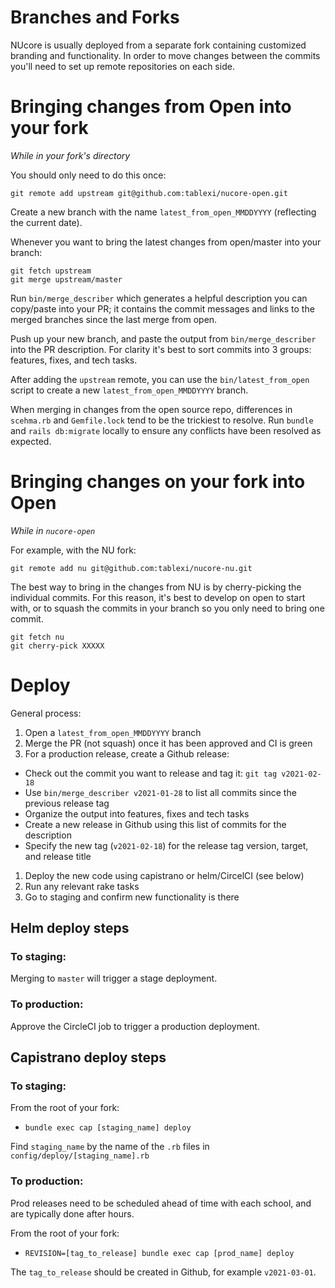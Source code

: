# Branches and Forks

NUcore is usually deployed from a separate fork containing customized branding
and functionality. In order to move changes between the commits you'll need to
set up remote repositories on each side.

# Bringing changes from Open into your fork

_While in your fork's directory_

You should only need to do this once:

```
git remote add upstream git@github.com:tablexi/nucore-open.git
```

Create a new branch with the name `latest_from_open_MMDDYYYY` (reflecting the current date).

Whenever you want to bring the latest changes from open/master into your branch:

```
git fetch upstream
git merge upstream/master
```

Run `bin/merge_describer` which generates a helpful description you can copy/paste into your PR; it contains the commit messages and links to the merged branches since the last merge from open.

Push up your new branch, and paste the output from `bin/merge_describer` into the PR description.  For clarity it's best to sort commits into 3 groups: features, fixes, and tech tasks.

After adding the `upstream` remote, you can use the `bin/latest_from_open` script to create a new `latest_from_open_MMDDYYYY` branch.

When merging in changes from the open source repo, differences in `scehma.rb` and `Gemfile.lock` tend to be the trickiest to resolve.  Run `bundle` and `rails db:migrate` locally to ensure any conflicts have been resolved as expected.

# Bringing changes on your fork into Open

_While in `nucore-open`_

For example, with the NU fork:

`git remote add nu git@github.com:tablexi/nucore-nu.git`

The best way to bring in the changes from NU is by cherry-picking the individual
commits. For this reason, it's best to develop on open to start with, or to squash
the commits in your branch so you only need to bring one commit.

```
git fetch nu
git cherry-pick XXXXX
```

# Deploy

General process:
1. Open a `latest_from_open_MMDDYYYY` branch
1. Merge the PR (not squash) once it has been approved and CI is green
1. For a production release, create a Github release:
  - Check out the commit you want to release and tag it: `git tag v2021-02-18`
  - Use `bin/merge_describer v2021-01-28` to list all commits since the previous release tag
  - Organize the output into features, fixes and tech tasks
  - Create a new release in Github using this list of commits for the description
  - Specify the new tag (`v2021-02-18`) for the release tag version, target, and release title
1. Deploy the new code using capistrano or helm/CircelCI (see below)
1. Run any relevant rake tasks
1. Go to staging and confirm new functionality is there

## Helm deploy steps

### To staging:

Merging to `master` will trigger a stage deployment.

### To production:

Approve the CircleCI job to trigger a production deployment.

## Capistrano deploy steps

### To staging:

From the root of your fork:

- `bundle exec cap [staging_name] deploy`

Find `staging_name` by the name of the `.rb` files in `config/deploy/[staging_name].rb`

### To production:

Prod releases need to be scheduled ahead of time with each school, and are typically done after hours.

From the root of your fork:

- `REVISION=[tag_to_release] bundle exec cap [prod_name] deploy`

The `tag_to_release` should be created in Github, for example `v2021-03-01`.
